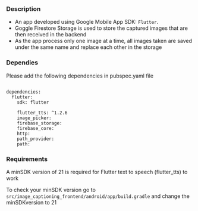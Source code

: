 ### Description

* An app developed using Google Mobile App SDK: `Flutter`.
* Goggle Firestore Storage is used to store the captured images that are then received in the backend
* As the app process only one image at a time, all images taken are saved under the same name and replace each other in the storage


### Dependies

Please add the following dependencies in pubspec.yaml file
```

dependencies:
  flutter:
    sdk: flutter
    
    flutter_tts: ^1.2.6
    image_picker:
    firebase_storage:
    firebase_core:
    http:
    path_provider:
    path:
  ```
  
### Requirements

A minSDK version of 21 is required for Flutter text to speech (flutter_tts) to work

To check your minSDK version go to `src/image_captioning_frontend/android/app/build.gradle` and change the minSDKversion to 21

